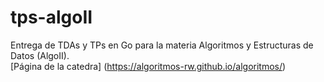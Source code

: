 # tps-algoII
  Entrega de TDAs y TPs en Go para la materia Algoritmos y Estructuras de Datos (AlgoII).<br />
[Página de la catedra] (https://algoritmos-rw.github.io/algoritmos/)

